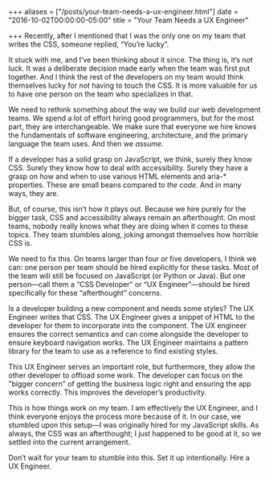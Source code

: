 +++
aliases = ["/posts/your-team-needs-a-ux-engineer.html"]
date = "2016-10-02T00:00:00-05:00"
title = "Your Team Needs a UX Engineer"

+++
Recently, after I mentioned that I was the only one on my team that writes the CSS, someone replied, “You’re lucky”.

It stuck with me, and I’ve been thinking about it since. The thing is, it’s not luck. It was a deliberate decision made early when the team was first put together. And I think the rest of the developers on my team would think themselves lucky for <em>not</em> having to touch the CSS. It is more valuable for us to have one person on the team who specializes in that.

We need to rethink something about the way we build our web development teams. We spend a lot of effort hiring good programmers, but for the most part, they are interchangeable. We make sure that everyone we hire knows the fundamentals of software engineering, architecture, and the primary language the team uses. And then we <em>assume</em>.

If a developer has a solid grasp on JavaScript, we think, surely they know CSS. Surely they know how to deal with accessibility. Surely they have a grasp on how and when to use various HTML elements and aria-* properties. These are small beans compared to <em>the code</em>. And in many ways, they are.

But, of course, this isn’t how it plays out. Because we hire purely for the bigger task, CSS and accessibility always remain an afterthought. On most teams, nobody really knows what they are doing when it comes to these topics. They team stumbles along, joking amongst themselves how horrible CSS is.

We need to fix this. On teams larger than four or five developers, I think we can: one person per team should be hired explicitly for these tasks. Most of the team will still be focused on JavaScript (or Python or Java). But one person&mdash;call them a “CSS Developer” or “UX Engineer”&mdash;should be hired specifically for these “afterthought” concerns.

Is a developer building a new component and needs some styles? The UX Engineer writes that CSS. The UX Engineer gives a snippet of HTML to the developer for them to incorporate into the component. The UX engineer ensures the correct semantics and can come alongside the developer to ensure keyboard navigation works. The UX Engineer maintains a pattern library for the team to use as a reference to find existing styles.

This UX Engineer serves an important role, but furthermore, they allow the other developer to offload some work. The developer can focus on the "bigger concern" of getting the business logic right and ensuring the app works correctly. This improves the developer’s productivity.

This is how things work on my team. I am effectively the UX Engineer, and I think everyone enjoys the process more because of it. In our case, we stumbled upon this setup&mdash;I was originally hired for my JavaScript skills. As always, the CSS was an afterthought; I just happened to be good at it, so we settled into the current arrangement.

Don’t wait for your team to stumble into this. Set it up intentionally. Hire a UX Engineer.

